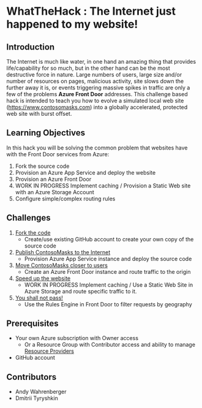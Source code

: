 # WhatTheHack : The Internet just happened to my website! 

## Introduction

The Internet is much like water, in one hand an amazing thing that provides life/capability for so much, but in the other hand can be the most destructive force in nature.  Large numbers of users, large size and/or number of resources on pages, malicious activity, site slows down the further away it is, or events triggering massive spikes in traffic are only a few of the problems **Azure Front Door** addresses.  This challenge based hack is intended to teach you how to evolve a simulated local web site (https://www.contosomasks.com) into a globally accelerated, protected web site with burst offset.

## Learning Objectives
In this hack you will be solving the common problem that websites have with the Front Door services from Azure:

1. Fork the source code
2. Provision an Azure App Service and deploy the website
3. Provision an Azure Front Door 
4. WORK IN PROGRESS Implement caching / Provision a Static Web site with an Azure Storage Account
5. Configure simple/complex routing rules 

## Challenges
1. [Fork the code](Student/Challenge01.md)
   - Create/use existing GitHub account to create your own copy of the source code
2. [Publish ContosoMasks to the Internet](Student/Challenge02.md)
   - Provision Azure App Service instance and deploy the source code
3. [Move ContosoMasks closer to users](Student/Challenge03.md)
   - Create an Azure Front Door instance and route traffic to the origin 
4. [Speed up the website](Student/Challenge04.md)
   - WORK IN PROGRESS Implement caching / Use a Static Web Site in Azure Storage and route specific traffic to it.
5. [You shall not pass!](Student/Challenge05.md)
   - Use the Rules Engine in Front Door to filter requests by geography

## Prerequisites
- Your own Azure subscription with Owner access
  - Or a Resource Group with Contributor access and ability to manage [Resource Providers](https://docs.microsoft.com/en-us/azure/azure-resource-manager/management/resource-providers-and-types)
- GitHub account 

## Contributors
- Andy Wahrenberger
- Dmitrii Tyryshkin



